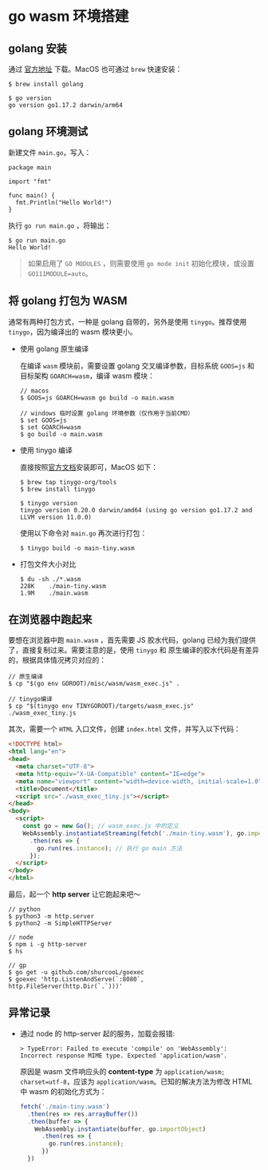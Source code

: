 # go wasm 环境搭建

## golang 安装
通过 [官方地址](https://golang.org/dl/) 下载。MacOS 也可通过 `brew` 快速安装：
```
$ brew install golang

$ go version
go version go1.17.2 darwin/arm64
```

## golang 环境测试
新建文件 `main.go`，写入：
```golang
package main

import "fmt"

func main() {
  fmt.Println("Hello World!")
}
```
执行 `go run main.go` ，将输出：
```
$ go run main.go
Hello World!
```
> 如果启用了 `GO MODULES` ，则需要使用 `go mode init` 初始化模块，或设置 `GO111MODULE=auto`。

## 将 golang 打包为 WASM
通常有两种打包方式，一种是 golang 自带的，另外是使用 `tinygo`。推荐使用 `tinygo`，因为编译出的 wasm 模块更小。

- 使用 golang 原生编译
  
  在编译 `wasm` 模块前，需要设置 golang 交叉编译参数，目标系统 `GOOS=js` 和目标架构 `GOARCH=wasm`，编译 wasm 模块：
  ```
  // macos
  $ GOOS=js GOARCH=wasm go build -o main.wasm

  // windows 临时设置 golang 环境参数（仅作用于当前CMD）
  $ set GOOS=js 
  $ set GOARCH=wasm
  $ go build -o main.wasm
  ```

- 使用 tinygo 编译
  
  直接按照[官方文档](https://tinygo.org/getting-started/install/)安装即可，MacOS 如下：
  ```
  $ brew tap tinygo-org/tools
  $ brew install tinygo

  $ tinygo version
  tinygo version 0.20.0 darwin/amd64 (using go version go1.17.2 and LLVM version 11.0.0)
  ```
  使用以下命令对 `main.go` 再次进行打包：
  ```
  $ tinygo build -o main-tiny.wasm
  ```

- 打包文件大小对比
  ```
  $ du -sh ./*.wasm
  228K    ./main-tiny.wasm
  1.9M    ./main.wasm
  ```

## 在浏览器中跑起来
要想在浏览器中跑 `main.wasm` ，首先需要 JS 胶水代码，golang 已经为我们提供了，直接复制过来。需要注意的是，使用 `tinygo` 和 原生编译的胶水代码是有差异的，根据具体情况拷贝对应的：

```
// 原生编译
$ cp "$(go env GOROOT)/misc/wasm/wasm_exec.js" .

// tinygo编译
$ cp "$(tinygo env TINYGOROOT)/targets/wasm_exec.js" ./wasm_exec_tiny.js
```

其次，需要一个 `HTML` 入口文件，创建 `index.html` 文件，并写入以下代码：
```html
<!DOCTYPE html>
<html lang="en">
<head>
  <meta charset="UTF-8">
  <meta http-equiv="X-UA-Compatible" content="IE=edge">
  <meta name="viewport" content="width=device-width, initial-scale=1.0">
  <title>Document</title>
  <script src="./wasm_exec_tiny.js"></script>
</head>
<body>
  <script>
    const go = new Go(); // wasm_exec.js 中的定义
    WebAssembly.instantiateStreaming(fetch('./main-tiny.wasm'), go.importObject)
      .then(res => {
        go.run(res.instance); // 执行 go main 方法
      });
  </script>
</body>
</html>
```

最后，起一个 **http server** 让它跑起来吧～
```
// python
$ python3 -m http.server
$ python2 -m SimpleHTTPServer

// node
$ npm i -g http-server
$ hs

// gp
$ go get -u github.com/shurcooL/goexec
$ goexec 'http.ListenAndServe(`:8080`, http.FileServer(http.Dir(`.`)))'
```

## 异常记录
- 通过 node 的 http-server 起的服务，加载会报错:

  ```
  > TypeError: Failed to execute 'compile' on 'WebAssembly': Incorrect response MIME type. Expected 'application/wasm'.
  ```
  
  原因是 wasm 文件响应头的 **content-type** 为 `application/wasm; charset=utf-8`，应该为 `application/wasm`。已知的解决方法为修改 HTML 中 wasm 的初始化方式为：

  ```js
  fetch('./main-tiny.wasm')
    .then(res => res.arrayBuffer())
    .then(buffer => {
      WebAssembly.instantiate(buffer, go.importObject)
        .then(res => {
          go.run(res.instance);
        })
    })
  ```